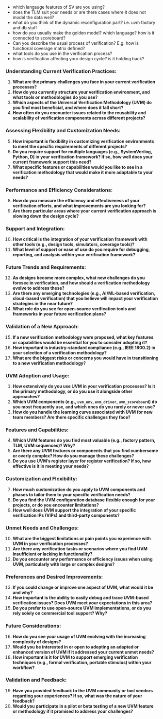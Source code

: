 

- which langauge features of SV are you using?
- does the TLM suit your needs or are there cases where it does not model the data well?
- what do you think of the dynamic reconfiguration part? i.e. uvm factory and db stuff
- how do you usually make the golden model? which language? how is it connected to scoreboard?
- Can you describe the usual process of verification? E.g. how is functional coverage matrix defined?
- what tools do you use in the verification process?
- how is verification affecting your design cycle? is it holding back?

### Understanding Current Verification Practices:
1. **What are the primary challenges you face in your current verification processes?**
2. **How do you currently structure your verification environment, and what tools or methodologies do you use?**
3. **Which aspects of the Universal Verification Methodology (UVM) do you find most beneficial, and where does it fall short?**
4. **How often do you encounter issues related to the reusability and scalability of verification components across different projects?**

### Assessing Flexibility and Customization Needs:
5. **How important is flexibility in customizing verification environments to meet the specific requirements of different projects?**
6. **Do you require support for multiple languages (e.g., SystemVerilog, Python, D) in your verification framework? If so, how well does your current framework support this need?**
7. **What specific features or capabilities would you like to see in a verification methodology that would make it more adaptable to your needs?**

### Performance and Efficiency Considerations:
8. **How do you measure the efficiency and effectiveness of your verification efforts, and what improvements are you looking for?**
9. **Are there particular areas where your current verification approach is slowing down the design cycle?**

### Support and Integration:
10. **How critical is the integration of your verification framework with other tools (e.g., design tools, simulators, coverage tools)?**
11. **What level of support or ease of use do you require for debugging, reporting, and analysis within your verification framework?**

### Future Trends and Requirements:
12. **As designs become more complex, what new challenges do you foresee in verification, and how should a verification methodology evolve to address these?**
13. **Are there any emerging technologies (e.g., AI/ML-based verification, cloud-based verification) that you believe will impact your verification strategies in the near future?**
14. **What role do you see for open-source verification tools and frameworks in your future verification plans?**

### Validation of a New Approach:
15. **If a new verification methodology were proposed, what key features or capabilities would be essential for you to consider adopting it?**
16. **How important is industry-standard compliance (e.g., IEEE 1800.2) in your selection of a verification methodology?**
17. **What are the biggest risks or concerns you would have in transitioning to a new verification methodology?**

### UVM Adoption and Usage:
1. **How extensively do you use UVM in your verification processes? Is it the primary methodology, or do you use it alongside other approaches?**
2. **Which UVM components (e.g., `uvm_env`, `uvm_driver`, `uvm_scoreboard`) do you most frequently use, and which ones do you rarely or never use?**
3. **How do you handle the learning curve associated with UVM for new team members? Are there specific challenges they face?**

### Features and Capabilities:
4. **Which UVM features do you find most valuable (e.g., factory pattern, TLM, UVM sequences)? Why?**
5. **Are there any UVM features or components that you find cumbersome or overly complex? How do you manage these challenges?**
6. **Do you use UVM’s register layer for register verification? If so, how effective is it in meeting your needs?**

### Customization and Flexibility:
7. **How much customization do you apply to UVM components and phases to tailor them to your specific verification needs?**
8. **Do you find the UVM configuration database flexible enough for your projects, or do you encounter limitations?**
9. **How well does UVM support the integration of your specific verification IPs (VIPs) and third-party components?**

### Unmet Needs and Challenges:
10. **What are the biggest limitations or pain points you experience with UVM in your verification processes?**
11. **Are there any verification tasks or scenarios where you find UVM insufficient or lacking in functionality?**
12. **Do you encounter any performance or efficiency issues when using UVM, particularly with large or complex designs?**

### Preferences and Desired Improvements:
13. **If you could change or improve one aspect of UVM, what would it be and why?**
14. **How important is the ability to easily debug and trace UVM-based verification issues? Does UVM meet your expectations in this area?**
15. **Do you prefer to use open-source UVM implementations, or do you rely solely on commercial tool support? Why?**

### Future Considerations:
16. **How do you see your usage of UVM evolving with the increasing complexity of designs?**
17. **Would you be interested in or open to adopting an adapted or enhanced version of UVM if it addressed your current unmet needs?**
18. **How important is it for UVM to support emerging verification techniques (e.g., formal verification, portable stimulus) within your workflow?**

### Validation and Feedback:
19. **Have you provided feedback to the UVM community or tool vendors regarding your experiences? If so, what was the nature of your feedback?**
20. **Would you participate in a pilot or beta testing of a new UVM feature or methodology if it promised to address your challenges?**
